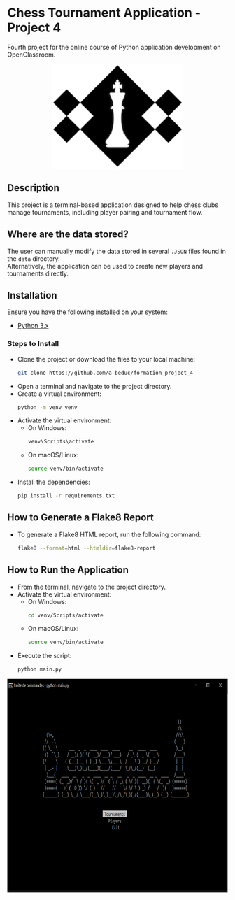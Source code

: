 # Chess Tournament Application - Project 4

Fourth project for the online course of Python application development on OpenClassroom.

<p align="center">
    <img alt="Logo of the chess application" height="238" src="images/0-LOGO.png" title="Logo of the chess application" width="300"/>
</p>

## Description

This project is a terminal-based application designed to help chess clubs manage tournaments, including player pairing and tournament flow.

## Where are the data stored?

The user can manually modify the data stored in several `.JSON` files found in the `data` directory.  
Alternatively, the application can be used to create new players and tournaments directly.

## Installation

Ensure you have the following installed on your system:

- [Python 3.x](https://www.python.org/downloads/)

### Steps to Install

* Clone the project or download the files to your local machine:
    ```bash
    git clone https://github.com/a-beduc/formation_project_4
    ```
* Open a terminal and navigate to the project directory.
* Create a virtual environment:
    ```bash
    python -m venv venv
    ```
* Activate the virtual environment:
    - On Windows:
        ```bash
        venv\Scripts\activate
        ```
    - On macOS/Linux:
        ```bash
        source venv/bin/activate
        ```
* Install the dependencies:
    ```bash
    pip install -r requirements.txt
    ```

## How to Generate a Flake8 Report

* To generate a Flake8 HTML report, run the following command:
  ```bash
  flake8 --format=html --htmldir=flake8-report
  ```

## How to Run the Application
* From the terminal, navigate to the project directory.
* Activate the virtual environment:
    - On Windows:
        ```bash
        cd venv/Scripts/activate
        ```
    - On macOS/Linux:
        ```bash
        source venv/bin/activate
        ```
* Execute the script:
    ```bash
    python main.py
    ```

<p align="center">
    <img alt="Image of the menu of the application" height="489" src="images%2F1-MENU.png" title="MENU" width="800"/>
</p>